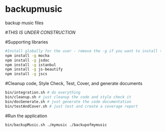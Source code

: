 # backupmusic
backup music files

#*THIS IS UNDER CONSTRUCTION*

#Supporting libraries
```bash
#Install globally for the user - remove the -g if you want to install these locally
npm install -g mocha
npm install -g jsdoc
npm install -g istanbul
npm install -g js-beautify
npm install -g jscs
```

#Cleanup code, Style Check, Test, Cover, and generate documents
```bash
bin/integration.sh # do everything
bin/cleanup.sh # just cleanup the code and style check it
bin/docGenerate.sh # just generate the code documentation
bin/testAndCover.sh # just test and create a coverage report
```

#Run the application
```bash
bin/backupMusic.sh ./mymusic ./backupofmymusic
```


